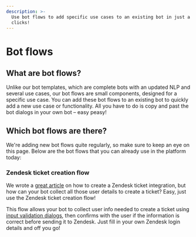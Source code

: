 ```yaml
---
description: >-
  Use bot flows to add specific use cases to an existing bot in just a few
  clicks!
---
```


# Bot flows

## What are bot flows?

Unlike our bot templates, which are complete bots with an updated NLP and several use cases, our bot flows are small components, designed for a specific use case. You can add these bot flows to an existing bot to quickly add a new use case or functionality. All you have to do is copy and past the bot dialogs in your own bot – easy peasy!

## Which bot flows are there?

We're adding new bot flows quite regularly, so make sure to keep an eye on this page. Below are the bot flows that you can already use in the platform today:

### Zendesk ticket creation flow

We wrote a [great article](https://docs.chatlayer.ai/integrations/human-offloading-live-chat/creating-a-zendesk-support-ticket) on how to create a Zendesk ticket integration, but how can your bot collect all those user details to create a ticket? Easy, just use the Zendesk ticket creation flow!

This flow allows your bot to collect user info needed to create a ticket using [input validation dialogs](https://docs.chatlayer.ai/bot-answers/dialog-state/user-input-bot-dialog), then confirms with the user if the information is correct before sending it to Zendesk. Just fill in your own Zendesk login details and off you go!



